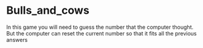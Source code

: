# Bulls_and_cows
In this game you will need to guess the number that the computer thought. But the computer can reset the current number so that it fits all the previous answers
